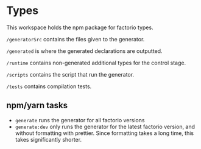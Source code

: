 # Types

This workspace holds the npm package for factorio types.

`/generatorSrc` contains the files given to the generator.

`/generated` is where the generated declarations are outputted.

`/runtime` contains non-generated additional types for the control stage.

`/scripts` contains the script that run the generator.

`/tests` contains compilation tests.

## npm/yarn tasks

- `generate` runs the generator for all factorio versions
- `generate:dev` only runs the generator for the latest factorio version, and without formatting with prettier. Since formatting takes a long time, this takes significantly shorter.

